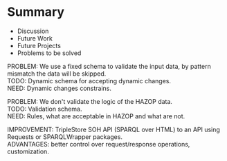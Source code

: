 # Summary

* Discussion
* Future Work
* Future Projects
* Problems to be solved

PROBLEM: We use a fixed schema to validate the input data, by pattern mismatch the data will be skipped.\
TODO: Dynamic schema for accepting dynamic changes.\
NEED: Dynamic changes constrains.

PROBLEM: We don't validate the logic of the HAZOP data.\
TODO: Validation schema.\
NEED: Rules, what are acceptable in HAZOP and what are not.

IMPROVEMENT: TripleStore SOH API (SPARQL over HTML) to an API using Requests or SPARQLWrapper packages.\
ADVANTAGES: better control over request/response operations, customization.